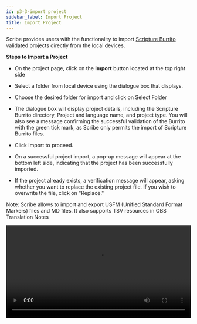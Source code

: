 ```yaml
---
id: p3-3-import project
sidebar_label: Import Project
title: Import Project
---
```


Scribe provides users with the functionality to import [Scripture Burrito](https://docs.burrito.bible/) validated projects directly from the local devices.

**Steps to Import a Project**

- On the project page, click on the **Import** button located at the top right side

- Select a folder from local device using the dialogue box that displays.

- Choose the desired folder for import and click on Select Folder

- The dialogue box will display project details, including the Scripture Burrito directory, Project and language name, and project type. You will also see a message confirming the successful validation of the Burrito with the green tick mark, as Scribe only permits the import of Scripture Burrito files.

- Click Import to proceed.

- On a successful project import, a pop-up message will appear at the bottom left side, indicating that the project has been successfully imported.

- If the project already exists, a verification message will appear, asking whether you want to replace the existing project file. If you wish to overwrite the file, click on "Replace."

Note: Scribe allows to import and export USFM (Unified Standard Format Markers) files and MD files. It also supports TSV resources in OBS Translation Notes


<video controls src="/assets/importbfile.mov" width="100%" type="video/mov">